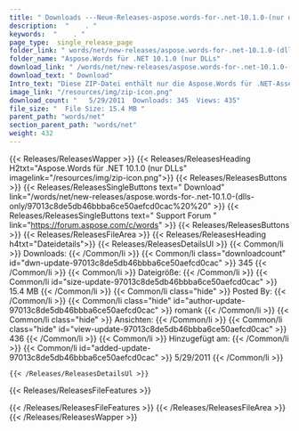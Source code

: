 ```yaml
---
title: " Downloads ---Neue-Releases-aspose.words-for-.net-10.1.0-(nur dlls . "
description:  "    . " 
keywords:  "    . " 
page_type:  single_release_page
folder_link: " words/net/new-releases/aspose.words-for-.net-10.1.0-(dlls-only/"
folder_name: "Aspose.Words für .NET 10.1.0 (nur DLLs"
download_link: " /words/net/new-releases/aspose.words-for-.net-10.1.0-(dlls-only/97013c8de5db46bbba6ce50aefcd0cac"
download_text: " Download"
Intro_text: "Diese ZIP-Datei enthält nur die Aspose.Words für .NET-Assemblys. Die Versammlungen..."
image_link: "/resources/img/zip-icon.png"
download_count: "   5/29/2011  Downloads: 345  Views: 435"
file_size: "  File Size: 15.4 MB "
parent_path: "words/net"
section_parent_path: "words/net"
weight: 432
---
```


{{< Releases/ReleasesWapper >}}
  {{< Releases/ReleasesHeading H2txt="Aspose.Words für .NET 10.1.0 (nur DLLs" imagelink="/resources/img/zip-icon.png">}}
  {{< Releases/ReleasesButtons >}}
    {{< Releases/ReleasesSingleButtons text=" Download" link="/words/net/new-releases/aspose.words-for-.net-10.1.0-(dlls-only/97013c8de5db46bbba6ce50aefcd0cac%20%20" >}}
    {{< Releases/ReleasesSingleButtons text=" Support Forum " link="https://forum.aspose.com/c/words" >}}
  {{< Releases/ReleasesButtons >}}
  {{< Releases/ReleasesFileArea >}}
    {{< Releases/ReleasesHeading h4txt="Dateidetails">}}
    {{< Releases/ReleasesDetailsUl >}}
            {{< Common/li >}} Downloads: {{< /Common/li >}}
      {{< Common/li class="downloadcount" id="dwn-update-97013c8de5db46bbba6ce50aefcd0cac" >}} 345 {{< /Common/li >}}
      {{< Common/li >}} Dateigröße: {{< /Common/li >}}
      {{< Common/li id="size-update-97013c8de5db46bbba6ce50aefcd0cac" >}} 15.4 MB {{< /Common/li >}} 
      {{< Common/li  class="hide" >}} Posted By: {{< /Common/li >}} 
      {{< Common/li class="hide" id="author-update-97013c8de5db46bbba6ce50aefcd0cac" >}} romank {{< /Common/li >}}
      {{< Common/li class="hide" >}} Ansichten: {{< /Common/li >}}
      {{< Common/li class="hide" id="view-update-97013c8de5db46bbba6ce50aefcd0cac" >}} 436 {{< /Common/li >}}
      {{< Common/li >}} Hinzugefügt am: {{< /Common/li >}}
      {{< Common/li id="added-update-97013c8de5db46bbba6ce50aefcd0cac" >}} 5/29/2011 {{< /Common/li >}} 

    {{< /Releases/ReleasesDetailsUl >}}

  {{< Releases/ReleasesFileFeatures >}}
      
  {{< /Releases/ReleasesFileFeatures >}}
 {{< /Releases/ReleasesFileArea >}}
{{< /Releases/ReleasesWapper >}}



